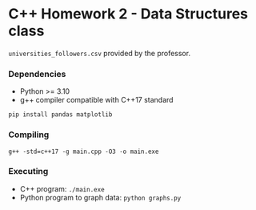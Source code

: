 # C++ Homework 2 - Data Structures class

`universities_followers.csv` provided by the professor.

### Dependencies

- Python >= 3.10
- g++ compiler compatible with C++17 standard

```
pip install pandas matplotlib
```

### Compiling

```
g++ -std=c++17 -g main.cpp -O3 -o main.exe
```

### Executing

- C++ program: `./main.exe`
- Python program to graph data: `python graphs.py`
